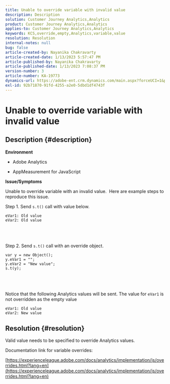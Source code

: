 ```yaml
---
title: Unable to override variable with invalid value
description: Description
solution: Customer Journey Analytics,Analytics
product: Customer Journey Analytics,Analytics
applies-to: Customer Journey Analytics,Analytics
keywords: KCS,override,empty,Analytics,variable,value
resolution: Resolution
internal-notes: null
bug: false
article-created-by: Nayanika Chakravarty
article-created-date: 1/13/2023 5:57:47 PM
article-published-by: Nayanika Chakravarty
article-published-date: 1/13/2023 7:08:37 PM
version-number: 3
article-number: KA-19773
dynamics-url: https://adobe-ent.crm.dynamics.com/main.aspx?forceUCI=1&pagetype=entityrecord&etn=knowledgearticle&id=161a6dc6-6b93-ed11-aad1-6045bd006c82
exl-id: 92b71870-91fd-4255-a2e0-5dbd1df4743f
---
```

# Unable to override variable with invalid value

## Description {#description}


<b>Environment</b>

- Adobe Analytics

- AppMeasurement for JavaScript

<b>Issue/Symptoms</b>

Unable to override variable with an invalid value.  Here are example steps to reproduce this issue.

Step 1. Send `s.t()` call with value below.


```
eVar1: Old value
eVar2: Old value
```

<br> <br><br>
Step 2. Send `s.t()` call with an override object.


```
var y = new Object();
y.eVar1 = "";
y.eVar2 = "New value";
s.t(y);
```

<br> <br><br>
Notice that the following Analytics values will be sent. The value for `eVar1` is not overridden as the empty value


```
eVar1: Old value
eVar2: New value
```



## Resolution {#resolution}


Valid value needs to be specified to override Analytics values.

Documentation link for variable overrides:

[https://experienceleague.adobe.com/docs/analytics/implementation/js/overrides.html?lang=en](https://experienceleague.adobe.com/docs/analytics/implementation/js/overrides.html?lang=en)
